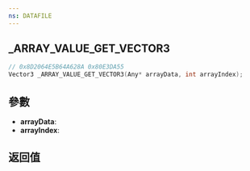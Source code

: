 ```yaml
---
ns: DATAFILE
---
```

## _ARRAY_VALUE_GET_VECTOR3

```c
// 0x8D2064E5B64A628A 0x80E3DA55
Vector3 _ARRAY_VALUE_GET_VECTOR3(Any* arrayData, int arrayIndex);
```


## 參數
* **arrayData**: 
* **arrayIndex**: 

## 返回值
